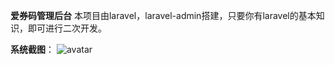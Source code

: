 **爱券码管理后台**
本项目由laravel，laravel-admin搭建，只要你有laravel的基本知识，即可进行二次开发。

**系统截图**：
![avatar](https://chwl.inumei.com/1606985433040.jpg)



